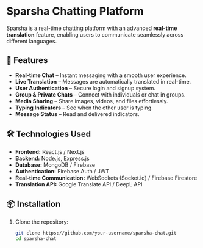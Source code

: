 # Sparsha Chatting Platform

Sparsha is a real-time chatting platform with an advanced **real-time translation** feature, enabling users to communicate seamlessly across different languages.

## 🚀 Features

- **Real-time Chat** – Instant messaging with a smooth user experience.
- **Live Translation** – Messages are automatically translated in real-time.
- **User Authentication** – Secure login and signup system.
- **Group & Private Chats** – Connect with individuals or chat in groups.
- **Media Sharing** – Share images, videos, and files effortlessly.
- **Typing Indicators** – See when the other user is typing.
- **Message Status** – Read and delivered indicators.

## 🛠️ Technologies Used

- **Frontend:** React.js / Next.js
- **Backend:** Node.js, Express.js
- **Database:** MongoDB / Firebase
- **Authentication:** Firebase Auth / JWT
- **Real-time Communication:** WebSockets (Socket.io) / Firebase Firestore
- **Translation API:** Google Translate API / DeepL API

## 📦 Installation

1. Clone the repository:
   ```sh
   git clone https://github.com/your-username/sparsha-chat.git
   cd sparsha-chat
